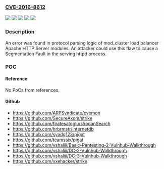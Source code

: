 ### [CVE-2016-8612](https://cve.mitre.org/cgi-bin/cvename.cgi?name=CVE-2016-8612)
![](https://img.shields.io/static/v1?label=Product&message=JBoss%20Core%20Services%20on%20RHEL%206&color=blue)
![](https://img.shields.io/static/v1?label=Product&message=JBoss%20Core%20Services%20on%20RHEL%207&color=blue)
![](https://img.shields.io/static/v1?label=Version&message=!%200%3A2.4.23-102.jbcs.el6%20&color=brighgreen)
![](https://img.shields.io/static/v1?label=Version&message=!%200%3A2.4.23-102.jbcs.el7%20&color=brighgreen)
![](https://img.shields.io/static/v1?label=Vulnerability&message=Improper%20Input%20Validation&color=brighgreen)

### Description

An error was found in protocol parsing logic of mod_cluster load balancer Apache HTTP Server modules. An attacker could use this flaw to cause a Segmentation Fault in the serving httpd process.

### POC

#### Reference
No PoCs from references.

#### Github
- https://github.com/ARPSyndicate/cvemon
- https://github.com/SecureAxom/strike
- https://github.com/firatesatoglu/shodanSearch
- https://github.com/hrbrmstr/internetdb
- https://github.com/syadg123/pigat
- https://github.com/teamssix/pigat
- https://github.com/vshaliii/Basic-Pentesting-2-Vulnhub-Walkthrough
- https://github.com/vshaliii/DC-2-Vulnhub-Walkthrough
- https://github.com/vshaliii/DC-3-Vulnhub-Walkthrough
- https://github.com/xxehacker/strike

